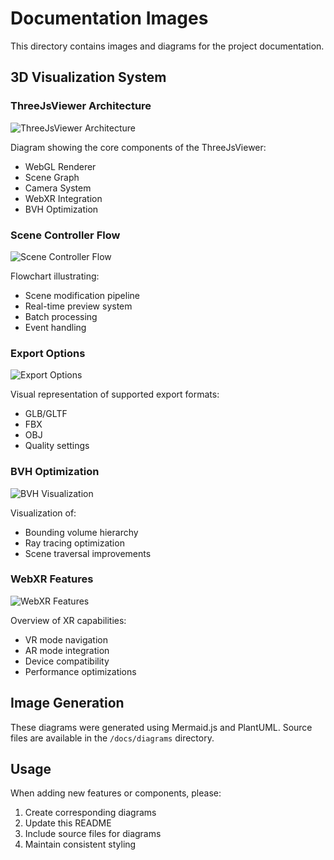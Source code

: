 # Documentation Images

This directory contains images and diagrams for the project documentation.

## 3D Visualization System

### ThreeJsViewer Architecture
![ThreeJsViewer Architecture](threejs-viewer-architecture.png)

Diagram showing the core components of the ThreeJsViewer:
- WebGL Renderer
- Scene Graph
- Camera System
- WebXR Integration
- BVH Optimization

### Scene Controller Flow
![Scene Controller Flow](scene-controller-flow.png)

Flowchart illustrating:
- Scene modification pipeline
- Real-time preview system
- Batch processing
- Event handling

### Export Options
![Export Options](export-options.png)

Visual representation of supported export formats:
- GLB/GLTF
- FBX
- OBJ
- Quality settings

### BVH Optimization
![BVH Visualization](bvh-optimization.png)

Visualization of:
- Bounding volume hierarchy
- Ray tracing optimization
- Scene traversal improvements

### WebXR Features
![WebXR Features](webxr-features.png)

Overview of XR capabilities:
- VR mode navigation
- AR mode integration
- Device compatibility
- Performance optimizations

## Image Generation

These diagrams were generated using Mermaid.js and PlantUML. Source files are available in the `/docs/diagrams` directory.

## Usage

When adding new features or components, please:
1. Create corresponding diagrams
2. Update this README
3. Include source files for diagrams
4. Maintain consistent styling